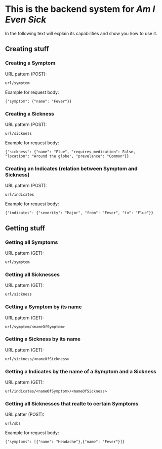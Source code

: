 # This is the backend system for *Am I Even Sick*
In the following text will explain its capabilities and show you how to use it.

## Creating stuff
### Creating a Symptom
URL pattern (POST): 
~~~~
url/symptom
~~~~
Example for request body: 
~~~~
{"symptom": {"name": "Fever"}}
~~~~
### Creating a Sickness
URL pattern (POST): 
~~~~
url/sickness
~~~~
Example for request body: 
~~~~
{"sickness": {"name": "Flue", "requires_medication": False, "location": "Around the globe", "prevelance": "Common"}}
~~~~
### Creating an Indicates (relation between Symptom and Sickness)
URL pattern (POST): 
~~~~
url/indicates
~~~~
Example for request body:
~~~~
{"indicates": {"severity": "Major", "from": "Fever", "to": "Flue"}}
~~~~

## Getting stuff

### Getting all Symptoms
URL pattern (GET): 
~~~~
url/symptom
~~~~
### Getting all Sicknesses
URL pattern (GET): 
~~~~
url/sickness
~~~~
### Getting a Symptom by its name
URL pattern (GET): 
~~~~
url/symptom/<nameOfSymptom>
~~~~
### Getting a Sickness by its name
URL pattern (GET): 
~~~~
url/sickness/<nameOfSickness>
~~~~
### Getting a Indicates by the name of a Symptom and a Sickness
URL pattern (GET): 
~~~~
url/indicates/<nameOfSymptom>/<nameOfSickness>
~~~~
### Getting all Sicknesses that realte to certain Symptoms
URL patter (POST):
~~~~
url/sbs
~~~~
Example for request body:
~~~~
{"symptoms": [{"name": "Headache"},{"name": "Fever"}]}
~~~~
